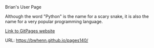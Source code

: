 Brian's User Page

Although the word "Python" is the name for a scary snake, it is also the name for a very popular programming language. 

[Link to GitPages website](https://bwhenn.github.io/pages140/)

URL: https://bwhenn.github.io/pages140/